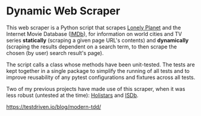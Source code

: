 # Dynamic Web Scraper
This web scraper is a Python script that scrapes [Lonely Planet](https://www.lonelyplanet.com/) and the Internet Movie Database ([IMDb](https://www.imdb.com/)), for information on world cities and TV series **statically** (scraping a given page URL's contents) and **dynamically** (scraping the results dependent on a search term, to then scrape the chosen (by user) search result's page). 

The script calls a class whose methods have been unit-tested. The tests are kept together in a single package to simplify the running of all tests and to improve reusability of any pytest configurations and fixtures across all tests.

Two of my previous projects have made use of this scraper, when it was less robust (untested at the time): [Holistars](https://github.com/emilydaykin/Holistars-Server) and [ISDb](https://github.com/emilydaykin/Internet-Series-Database-API).

https://testdriven.io/blog/modern-tdd/

